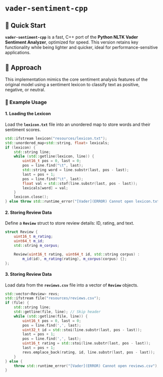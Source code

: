 # `vader-sentiment-cpp`

## 🚀 Quick Start
**`vader-sentiment-cpp`** is a fast, C++ port of the **Python NLTK Vader Sentiment Analyzer**, optimized for speed. This version retains key functionality while being lighter and quicker, ideal for performance-sensitive applications.

## 🧠 Approach
This implementation mimics the core sentiment analysis features of the original model using a sentiment lexicon to classify text as positive, negative, or neutral.

### 🔧 Example Usage

#### 1. **Loading the Lexicon**
Load the **`lexicon.txt`** file into an unordered map to store words and their sentiment scores.

```c++ 
std::ifstream lexicon("resources/lexicon.txt");
std::unordered_map<std::string, float> lexicals;
if (lexicon) {
    std::string line;
    while (std::getline(lexicon, line)) {
        uint16_t pos = 0, last = 0;
        pos = line.find("\t", last);
        std::string word = line.substr(last, pos - last);
        last = pos + 1;
        pos = line.find("\t", last);
        float val = std::stof(line.substr(last, pos - last));
        lexicals[word] = val;
    }
    lexicon.close();
} else throw std::runtime_error("[Vader](ERROR) Cannot open lexicon.txt");
```

#### 2. **Storing Review Data**
Define a **`Review`** struct to store review details: ID, rating, and text.

```c++ 
struct Review {
    uint16_t m_rating;
    uint64_t m_id;
    std::string m_corpus;

    Review(uint16_t rating, uint64_t id, std::string corpus) :
        m_id(id), m_rating(rating), m_corpus(corpus) {};
};
```

#### 3. **Storing Review Data**
Load data from the **`reviews.csv`** file into a vector of **`Review`** objects.

```c++
std::vector<Review> revs;
std::ifstream file("resources/reviews.csv");
if (file) {
    std::string line;
    std::getline(file, line); // Skip header
    while (std::getline(file, line)) {
        uint16_t pos = 0, last = 0;
        pos = line.find(',', last);
        uint32_t id = std::stoi(line.substr(last, pos - last));
        last = pos + 1;
        pos = line.find(',', last);
        uint16_t rating = std::stoi(line.substr(last, pos - last));
        last = pos + 1;
        revs.emplace_back(rating, id, line.substr(last, pos - last));
    }
} else {
    throw std::runtime_error("[Vader](ERROR) Cannot open reviews.csv");
}
```


